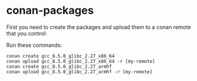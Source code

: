 # conan-packages

First you need to create the packages and upload them to a conan remote that you control:

Run these commands:

```
conan create gcc_8.5.0_glibc_2.27_x86_64
conan upload gcc_8.5.0_glibc_2.27_x86_64 -r [my-remote]
conan create gcc_8.5.0_glibc_2.27_armhf
conan upload gcc_8.5.0_glibc_2.27_armhf -r [my-remote]
```